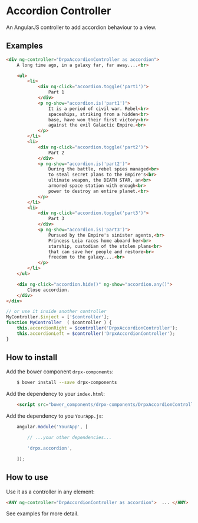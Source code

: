 Accordion Controller
====================

An AngularJS controller to add accordion behaviour to a view.


Examples
--------

```html
<div ng-controller="DrpxAccordionController as accordion">
    A long time ago, in a galaxy far, far away....<br>

    <ul>
        <li>
            <div ng-click="accordion.toggle('part1')">
                Part 1
            </div>
            <p ng-show="accordion.is('part1')">
                It is a period of civil war. Rebel<br>
                spaceships, striking from a hidden<br>
                base, have won their first victory<br>
                against the evil Galactic Empire.<br>
            </p>
        </li>
        <li>
            <div ng-click="accordion.toggle('part2')">
                Part 2
            </div>
            <p ng-show="accordion.is('part2')">
                During the battle, rebel spies managed<br>
                to steal secret plans to the Empire's<br>
                ultimate weapon, the DEATH STAR, an<br>
                armored space station with enough<br>
                power to destroy an entire planet.<br>
            </p>
        </li>
        <li>
            <div ng-click="accordion.toggle('part3')">
                Part 3
            </div>
            <p ng-show="accordion.is('part3')">
                Pursued by the Empire's sinister agents,<br>
                Princess Leia races home aboard her<br>
                starship, custodian of the stolen plans<br>
                that can save her people and restore<br>
                freedom to the galaxy....<br>
            </p>
        </li>
    </ul>

    <div ng-click="accordion.hide()" ng-show="accordion.any()">
        Close accordion.
    </div>
</div>
```

```javascript
// or use it inside another controller
MyController.$inject = ['$controller'];
function MyController  ( $controller ) {
    this.accordionRight = $controller('DrpxAccordionController');
    this.accordionLeft = $controller('DrpxAccordionController');
}
```


How to install
--------------

Add the bower component `drpx-components`:

```bash
    $ bower install --save drpx-components
```

Add the dependency to your `index.html`:

```html
    <script src="bower_components/drpx-components/DrpxAccordionController.js"></script>
```

Add the dependency to you `YourApp.js`:

```javascript
    angular.module('YourApp', [

        // ...your other dependencies...

        'drpx.accordion',

    ]);
```



How to use
----------

Use it as a controller in any element:

```html
<ANY ng-controller="DrpAccordionController as accordion">  ... </ANY>
```

See examples for more detail.



